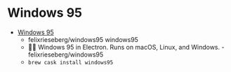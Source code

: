 # Windows 95
- [Windows 95](https://github.com/felixrieseberg/windows95)
  -  felixrieseberg/windows95 windows95
  - 💩🚀 Windows 95 in Electron. Runs on macOS, Linux, and Windows. - felixrieseberg/windows95
  - `brew cask install windows95`
